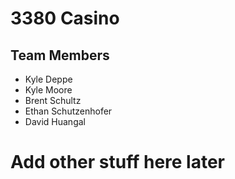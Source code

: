 # 3380 Casino

## Team Members
* Kyle Deppe
* Kyle Moore
* Brent Schultz
* Ethan Schutzenhofer
* David Huangal

# Add other stuff here later
